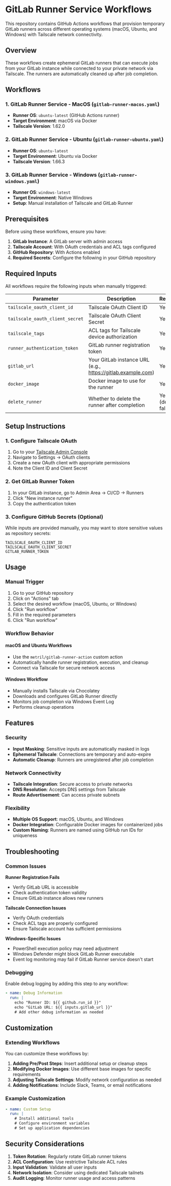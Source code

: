 # GitLab Runner Service Workflows

This repository contains GitHub Actions workflows that provision temporary GitLab runners across different operating systems (macOS, Ubuntu, and Windows) with Tailscale network connectivity.

## Overview

These workflows create ephemeral GitLab runners that can execute jobs from your GitLab instance while connected to your private network via Tailscale. The runners are automatically cleaned up after job completion.

## Workflows

### 1. GitLab Runner Service - MacOS (`gitlab-runner-macos.yaml`)
- **Runner OS**: `ubuntu-latest` (GitHub Actions runner)
- **Target Environment**: macOS via Docker
- **Tailscale Version**: 1.62.0

### 2. GitLab Runner Service - Ubuntu (`gitlab-runner-ubuntu.yaml`)
- **Runner OS**: `ubuntu-latest`
- **Target Environment**: Ubuntu via Docker
- **Tailscale Version**: 1.66.3

### 3. GitLab Runner Service - Windows (`gitlab-runner-windows.yaml`)
- **Runner OS**: `windows-latest`
- **Target Environment**: Native Windows
- **Setup**: Manual installation of Tailscale and GitLab Runner

## Prerequisites

Before using these workflows, ensure you have:

1. **GitLab Instance**: A GitLab server with admin access
2. **Tailscale Account**: With OAuth credentials and ACL tags configured
3. **GitHub Repository**: With Actions enabled
4. **Required Secrets**: Configure the following in your GitHub repository

## Required Inputs

All workflows require the following inputs when manually triggered:

| Parameter | Description | Required |
|-----------|-------------|----------|
| `tailscale_oauth_client_id` | Tailscale OAuth Client ID | Yes |
| `tailscale_oauth_client_secret` | Tailscale OAuth Client Secret | Yes |
| `tailscale_tags` | ACL tags for Tailscale device authorization | Yes |
| `runner_authentication_token` | GitLab runner registration token | Yes |
| `gitlab_url` | Your GitLab instance URL (e.g., https://gitlab.example.com) | Yes |
| `docker_image` | Docker image to use for the runner | Yes |
| `delete_runner` | Whether to delete the runner after completion | Yes (default: false) |

## Setup Instructions

### 1. Configure Tailscale OAuth

1. Go to your [Tailscale Admin Console](https://login.tailscale.com/admin/)
2. Navigate to Settings → OAuth clients
3. Create a new OAuth client with appropriate permissions
4. Note the Client ID and Client Secret

### 2. Get GitLab Runner Token

1. In your GitLab instance, go to Admin Area → CI/CD → Runners
2. Click "New instance runner"
3. Copy the authentication token

### 3. Configure GitHub Secrets (Optional)

While inputs are provided manually, you may want to store sensitive values as repository secrets:

```
TAILSCALE_OAUTH_CLIENT_ID
TAILSCALE_OAUTH_CLIENT_SECRET
GITLAB_RUNNER_TOKEN
```

## Usage

### Manual Trigger

1. Go to your GitHub repository
2. Click on "Actions" tab
3. Select the desired workflow (macOS, Ubuntu, or Windows)
4. Click "Run workflow"
5. Fill in the required parameters
6. Click "Run workflow"

### Workflow Behavior

#### macOS and Ubuntu Workflows
- Use the `metril/gitlab-runner-action` custom action
- Automatically handle runner registration, execution, and cleanup
- Connect via Tailscale for secure network access

#### Windows Workflow
- Manually installs Tailscale via Chocolatey
- Downloads and configures GitLab Runner directly
- Monitors job completion via Windows Event Log
- Performs cleanup operations

## Features

### Security
- **Input Masking**: Sensitive inputs are automatically masked in logs
- **Ephemeral Tailscale**: Connections are temporary and auto-expire
- **Automatic Cleanup**: Runners are unregistered after job completion

### Network Connectivity
- **Tailscale Integration**: Secure access to private networks
- **DNS Resolution**: Accepts DNS settings from Tailscale
- **Route Advertisement**: Can access private subnets

### Flexibility
- **Multiple OS Support**: macOS, Ubuntu, and Windows
- **Docker Integration**: Configurable Docker images for containerized jobs
- **Custom Naming**: Runners are named using GitHub run IDs for uniqueness

## Troubleshooting

### Common Issues

**Runner Registration Fails**
- Verify GitLab URL is accessible
- Check authentication token validity
- Ensure GitLab instance allows new runners

**Tailscale Connection Issues**
- Verify OAuth credentials
- Check ACL tags are properly configured
- Ensure Tailscale account has sufficient permissions

**Windows-Specific Issues**
- PowerShell execution policy may need adjustment
- Windows Defender might block GitLab Runner executable
- Event log monitoring may fail if GitLab Runner service doesn't start

### Debugging

Enable debug logging by adding this step to any workflow:

```yaml
- name: Debug Information
  run: |
    echo "Runner ID: ${{ github.run_id }}"
    echo "GitLab URL: ${{ inputs.gitlab_url }}"
    # Add other debug information as needed
```

## Customization

### Extending Workflows

You can customize these workflows by:

1. **Adding Pre/Post Steps**: Insert additional setup or cleanup steps
2. **Modifying Docker Images**: Use different base images for specific requirements
3. **Adjusting Tailscale Settings**: Modify network configuration as needed
4. **Adding Notifications**: Include Slack, Teams, or email notifications

### Example Customization

```yaml
- name: Custom Setup
  run: |
    # Install additional tools
    # Configure environment variables
    # Set up application dependencies
```

## Security Considerations

1. **Token Rotation**: Regularly rotate GitLab runner tokens
2. **ACL Configuration**: Use restrictive Tailscale ACL rules
3. **Input Validation**: Validate all user inputs
4. **Network Isolation**: Consider using dedicated Tailscale tailnets
5. **Audit Logging**: Monitor runner usage and access patterns
